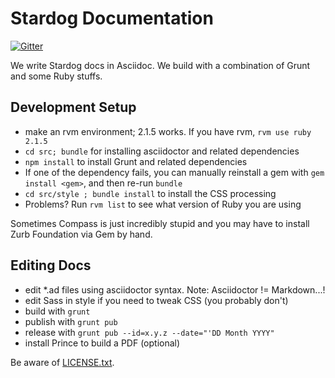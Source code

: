 Stardog Documentation
=====================

[![Gitter](https://badges.gitter.im/Join%20Chat.svg)](https://gitter.im/clarkparsia/stardog-docs?utm_source=badge&utm_medium=badge&utm_campaign=pr-badge&utm_content=badge)

We write Stardog docs in Asciidoc. We build with a combination of
Grunt and some Ruby stuffs.

## Development Setup

* make an rvm environment; 2.1.5 works.  If you have rvm, `rvm use ruby 2.1.5`
* `cd src; bundle` for installing asciidoctor and related dependencies
* `npm install` to install Grunt and related dependencies
* If one of the dependency fails, you can manually reinstall a gem with `gem install <gem>`, and then re-run `bundle`
* `cd src/style ; bundle install` to install the CSS processing
* Problems?  Run `rvm list` to see what version of Ruby you are using

Sometimes Compass is just incredibly stupid and you may have to
install Zurb Foundation via Gem by hand.

## Editing Docs

* edit *.ad files using asciidoctor syntax. Note: Asciidoctor != Markdown...!
* edit Sass in style if you need to tweak CSS (you probably don't)
* build with `grunt`
* publish with `grunt pub`
* release with `grunt pub --id=x.y.z --date="'DD Month YYYY"`
* install Prince to build a PDF (optional)

Be aware of [LICENSE.txt](http://creativecommons.org/licenses/by-sa/3.0/).

